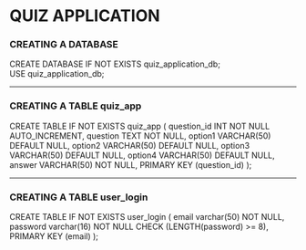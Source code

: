 # QUIZ APPLICATION


### CREATING A DATABASE

CREATE DATABASE IF NOT EXISTS quiz_application_db;                                               
USE quiz_application_db;

_____________________________________________________________
### CREATING A TABLE quiz_app

CREATE TABLE IF NOT EXISTS quiz_app (
question_id INT NOT NULL AUTO_INCREMENT,
question TEXT NOT NULL,
option1 VARCHAR(50) DEFAULT NULL,
option2 VARCHAR(50) DEFAULT NULL,
option3 VARCHAR(50) DEFAULT NULL,
option4 VARCHAR(50) DEFAULT NULL,
answer VARCHAR(50) NOT NULL,
PRIMARY KEY (question_id)
);

______________________________________________________________
### CREATING A TABLE user_login

CREATE TABLE IF NOT EXISTS user_login (
email varchar(50) NOT NULL,
password varchar(16) NOT NULL CHECK (LENGTH(password) >= 8),
PRIMARY KEY (email)
);
